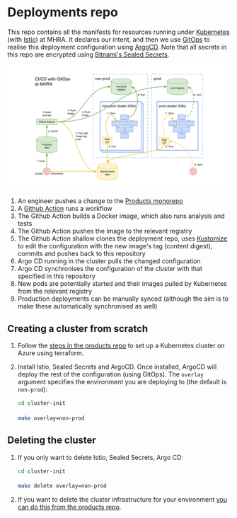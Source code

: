 # Deployments repo

This repo contains all the manifests for resources running under [Kubernetes](https://kubernetes.io/) (with [Istio](https://istio.io/)) at MHRA. It declares our intent, and then we use [GitOps](https://www.weave.works/technologies/gitops/) to realise this deployment configuration using [ArgoCD](https://argoproj.github.io/argo-cd/). Note that all secrets in this repo are encrypted using [Bitnami's Sealed Secrets](https://github.com/bitnami-labs/sealed-secrets).

![](./docs/ci-cd-gitops.svg)

1. An engineer pushes a change to the [Products monorepo](https://github.com/MHRA/products)
1. A [Github Action](https://github.com/features/actions) runs a workflow
1. The Github Action builds a Docker image, which also runs analysis and tests
1. The Github Action pushes the image to the relevant registry
1. The Github Action shallow clones the deployment repo, uses [Kustomize](https://kustomize.io/) to edit the configuration with the new image's tag (content digest), commits and pushes back to this repository
1. Argo CD running in the cluster pulls the changed configuration
1. Argo CD synchronises the configuration of the cluster with that specified in this repository
1. New pods are potentially started and their images pulled by Kubernetes from the relevant registry
1. Production deployments can be manually synced (although the aim is to make these automatically synchronised as well)

## Creating a cluster from scratch

1. Follow the [steps in the products repo](https://github.com/MHRA/products/tree/master/infrastructure) to set up a Kubernetes cluster on Azure using terraform.

1. Install Istio, Sealed Secrets and ArgoCD. Once installed, ArgoCD will deploy the rest of the configuration (using GitOps). The `overlay` argument specifies the environment you are deploying to (the default is `non-prod`):

   ```sh
   cd cluster-init

   make overlay=non-prod
   ```

## Deleting the cluster

1. If you only want to delete Istio, Sealed Secrets, Argo CD:

   ```sh
   cd cluster-init

   make delete overlay=non-prod
   ```

1. If you want to delete the cluster infrastructure for your environment [you can do this from the products repo](https://github.com/MHRA/products/tree/master/infrastructure/docs/destroy-provision-aks.md).
